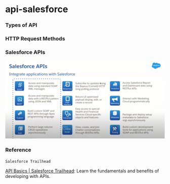 # api-salesforce

### Types of API

### HTTP Request Methods

### Salesforce APIs

![Salesforce APIs](images/Salesforce%20APIs%20-%20Integrate%20applications%20with%20Salesforce.png)

### Reference 

`Salesforce Trailhead`

[API Basics | Salesforce Trailhead](https://trailhead.salesforce.com/content/learn/modules/pw-api-basics): Learn the fundamentals and benefits of developing with APIs.





